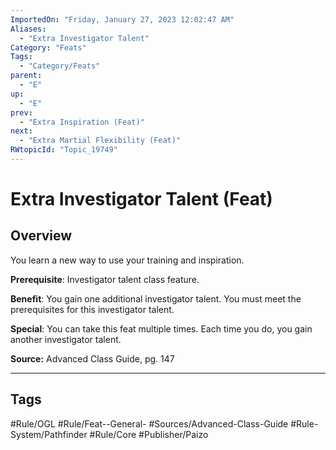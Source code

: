 ```yaml
---
ImportedOn: "Friday, January 27, 2023 12:02:47 AM"
Aliases:
  - "Extra Investigator Talent"
Category: "Feats"
Tags:
  - "Category/Feats"
parent:
  - "E"
up:
  - "E"
prev:
  - "Extra Inspiration (Feat)"
next:
  - "Extra Martial Flexibility (Feat)"
RWtopicId: "Topic_19749"
---
```

# Extra Investigator Talent (Feat)
## Overview
You learn a new way to use your training and inspiration.

**Prerequisite**: Investigator talent class feature.

**Benefit**: You gain one additional investigator talent. You must meet the prerequisites for this investigator talent.

**Special**: You can take this feat multiple times. Each time you do, you gain another investigator talent.

**Source:** Advanced Class Guide, pg. 147


---
## Tags
#Rule/OGL #Rule/Feat--General- #Sources/Advanced-Class-Guide #Rule-System/Pathfinder #Rule/Core #Publisher/Paizo

